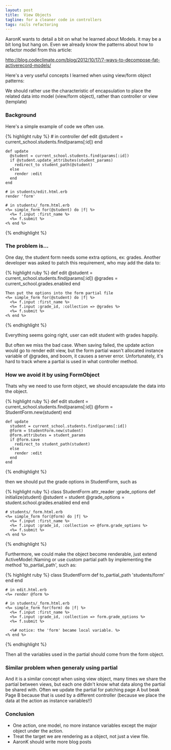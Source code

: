 ```yaml
---
layout: post
title:  View Objects
tagline: for a cleaner code in controllers
tags: rails refactoring
---
```

AaronK wants to detail a bit on what he learned about Models. it may be a bit long but hang on.
Even we already know the patterns about how to refactor model from this article:

<http://blog.codeclimate.com/blog/2012/10/17/7-ways-to-decompose-fat-activerecord-models/>

Here's a very useful concepts I learned when using view/form object patterns:

We should rather use the characteristic of encapsulation to place the related data into model (view/form object), rather than controller or view (template)

### Background

Here's a simple example of code we often use.

{% highlight ruby %}
    # in controller
    def edit
      @student = current_school.students.find(params[:id])
    end

    def update
      @student = current_school.students.find(params[:id])
      if @student.update_attributes(student_params)
        redirect_to student_path(@student)
      else
        render :edit
      end
    end

    # in students/edit.html.erb
    render 'form'

    # in students/_form.html.erb
    <%= simple_form for(@student) do |f| %>
      <%= f.input :first_name %>
      <%= f.submit %>
    <% end %>
{% endhighlight %}


### The problem is...

One day, the student form needs some extra options, ex: grades. Another developer was asked to patch this requirement, who may add the data to:

{% highlight ruby %}
    def edit
      @student = current_school.students.find(params[:id])
      @grades = current_school.grades.enabled
    end

    Then put the options into the form partial file
    <%= simple_form for(@student) do |f| %>
      <%= f.input :first_name %>
      <%= f.input :grade_id, :collection => @grades %>
      <%= f.submit %>
    <% end %>
{% endhighlight %}

Everything seems going right, user can edit student with grades happily.

But often we miss the bad case. When saving failed, the update action would go to render edit view, but the form partial wasn't allocated instance variable of @grades, and boom, it causes a server error. Unfortunately, it's hard to track where a partial is used in what controller method.


### How we avoid it by using FormObject

Thats why we need to use form object, we should encapsulate the data into the object.

{% highlight ruby %}
    def edit
      student = current_school.students.find(params[:id])
      @form = StudentForm.new(student)
    end

    def update
      student = current_school.students.find(params[:id])
      @form = StudentForm.new(student)
      @form.attributes = student_params
      if @form.save
        redirect_to student_path(student)
      else
        render :edit
      end
    end
{% endhighlight %}

then we should put the grade options in StudentForm, such as

{% highlight ruby %}
    class StudentForm
      attr_reader :grade_options
      def initialize(student)
      @student = student
      @grade_options = student.school.grades.enabled
      end
    end

    # students/_form.html.erb
    <%= simple_form for(@form) do |f| %>
      <%= f.input :first_name %>
      <%= f.input :grade_id, :collection => @form.grade_options %>
      <%= f.submit %>
    <% end %>
{% endhighlight %}

Furthermore, we could make the object become renderable, just extend ActiveModel::Naming or use custom partial path by implementing the method 'to_partial_path', such as:

{% highlight ruby %}
    class StudentForm
      def to_partial_path
        'students/form'
      end
    end

    # in edit.html.erb
    <%= render @form %>

    # in students/_form.html.erb
    <%= simple_form for(form) do |f| %>
      <%= f.input :first_name %>
      <%= f.input :grade_id, :collection => form.grade_options %>
      <%= f.submit %>

      <%# notice: the 'form' became local variable. %>
    <% end %>
{% endhighlight %}

Then all the variables used in the partial should come from the form object.

### Similar problem when generaly using partial

And it is a similar concept when using view object, many times we share the partial between views, but each one didn't know what data along the partial be shared with.
Often we update the partial for patching page A but beak Page B because that is used by a different controller (because we place the data at the action as instance variables!!)

### Conclusion

- One action, one model, no more instance variables except the major object under the action.
- Treat the target we are rendering as a object, not just a view file.
- AaronK should write more blog posts
